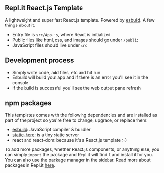 ## Repl.it React.js Template

A lightweight and super fast React.js template. Powered by [esbuild](https://github.com/evanw/esbuild). A few things about it:

- Entry file is `src/App.js`, where React is initialized
- Public files like html, css, and images should go under `/public`
- JavaScript files should live under `src`

## Development process

- Simply write code, add files, etc and hit run
- Esbuild will build your app and if there is an error you'll see it in the console
- If the build is successful you'll see the web output pane refresh

## npm packages

This templates comes with the following dependencies and are installed as part of the project so you're free to change, upgrade, or replace them:

- [esbuild](https://github.com/evanw/esbuild): JavaScript compiler & bundler
- [static-here](https://github.com/amasad/static-here): is a tiny static server
- react and react-dom: because it's a React.js template :-)

To add more packages, whether React.js components, or anything else, you can simply `import` the package and Repl.it will find it and install it for you. You can also use the package manager in the sidebar. Read more about packages in Repl.it [here](https://docs.repl.it/repls/packages).
